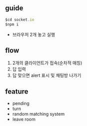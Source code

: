## guide
```js
$cd socket.io
$npm i
```
- 브라우저 2개 놓고 실행

## flow
1. 2개의 클라이언트가 접속(순차적 매칭)
2. 답 입력
3. 답 맞으면 alert 표시 및 채팅방 나가기

## feature
- pending 
- turn
- random matching system
- leave room